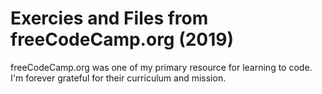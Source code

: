 # Exercies and Files from freeCodeCamp.org (2019)

freeCodeCamp.org was one of my primary resource for learning to code. I'm forever grateful for their curriculum and mission. 
